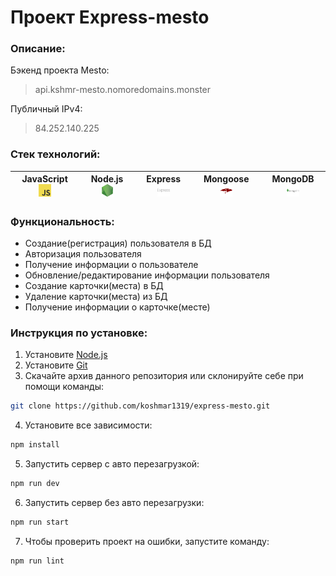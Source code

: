 # Проект Express-mesto

### Описание:
Бэкенд проекта Mesto:

> api.kshmr-mesto.nomoredomains.monster

Публичный IPv4:

> 84.252.140.225

### Стек технологий:

| JavaScript <code><img  height="20"  src="https://raw.githubusercontent.com/github/explore/80688e429a7d4ef2fca1e82350fe8e3517d3494d/topics/javascript/javascript.png"></code> | Node.js <code><img  height="20"  src="https://raw.githubusercontent.com/github/explore/80688e429a7d4ef2fca1e82350fe8e3517d3494d/topics/nodejs/nodejs.png"></code> | Express <code><img  height="20"  src="https://raw.githubusercontent.com/github/explore/80688e429a7d4ef2fca1e82350fe8e3517d3494d/topics/express/express.png"></code> | Mongoose <code><img  height="20"  src="https://raw.githubusercontent.com/github/explore/80688e429a7d4ef2fca1e82350fe8e3517d3494d/topics/mongoose/mongoose.png"></code> | MongoDB <code><img  height="20"  src="https://raw.githubusercontent.com/github/explore/80688e429a7d4ef2fca1e82350fe8e3517d3494d/topics/mongodb/mongodb.png"></code> | 
|---|---|---|---|---|

### Функциональность:
* Создание(регистрация) пользователя в БД
* Авторизация пользователя
* Получение информации о пользователе
* Обновление/редактирование информации пользователя
* Создание карточки(места) в БД
* Удаление карточки(места) из БД
* Получение информации о карточке(месте)

### Инструкция по установке:
1. Установите [Node.js](https://nodejs.org/en/ "ссылка на сайт Node.js")
2. Установите [Git](https://git-scm.com/ "ссылка на сайт Git")
3. Скачайте архив данного репозитория или склонируйте себе при помощи команды:
```sh
git clone https://github.com/koshmar1319/express-mesto.git
```
4. Установите все зависимости:
```sh
npm install
```
5. Запустить сервер с авто перезагрузкой:
```sh
npm run dev
```
6. Запустить сервер без авто перезагрузки:
```sh
npm run start
```
7. Чтобы проверить проект на ошибки, запустите команду:
```sh
npm run lint
```
